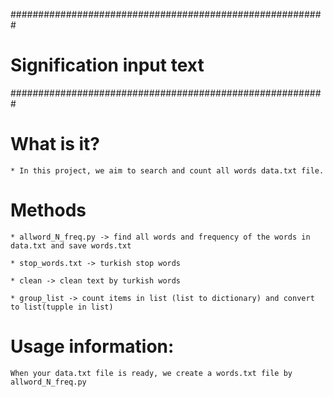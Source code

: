#########################################################
#				Signification input text				#
#########################################################

# What is it?

	* In this project, we aim to search and count all words data.txt file.

# Methods

	* allword_N_freq.py -> find all words and frequency of the words in data.txt and save words.txt

	* stop_words.txt -> turkish stop words

	* clean -> clean text by turkish words

	* group_list -> count items in list (list to dictionary) and convert to list(tupple in list)

# Usage information:

	When your data.txt file is ready, we create a words.txt file by allword_N_freq.py